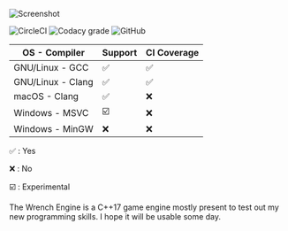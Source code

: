 ![Screenshot](https://i.imgur.com/r0pdRBz.png)

![CircleCI](https://img.shields.io/circleci/build/github/hebriel/wrench-engine/master?logo=CircleCI)
![Codacy grade](https://img.shields.io/codacy/grade/d804879fda2d4836adef825b03648e8e?logo=Codacy)
![GitHub](https://img.shields.io/github/license/hebriel/wrench-engine?logo=GNU)

| OS - Compiler     | Support                 | CI Coverage        |
|-------------------|-------------------------|--------------------|
| GNU/Linux - GCC   | :white_check_mark:      | :white_check_mark: |
| GNU/Linux - Clang | :white_check_mark:      | :white_check_mark: |
| macOS - Clang     | :white_check_mark:      | :x:                |
| Windows - MSVC    | :ballot_box_with_check: | :x:                |
| Windows - MinGW   | :x:                     | :x:                |

:white_check_mark: : Yes

:x: : No

:ballot_box_with_check: : Experimental

The Wrench Engine is a C++17 game engine mostly present to test out my new programming skills. I hope it will be usable some day.
